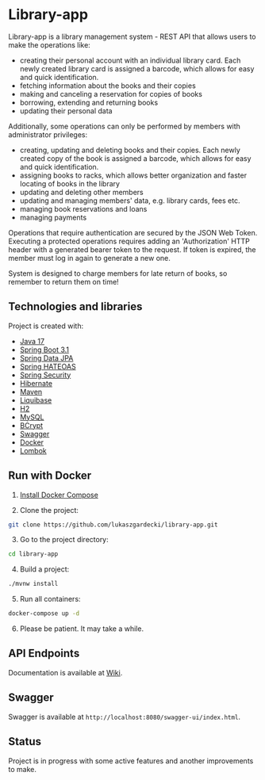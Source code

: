 # Library-app

Library-app is a library management system - REST API that allows users to make the operations like:
- creating their personal account with an individual library card. Each newly created library card is assigned a barcode, which allows for easy and quick identification.
- fetching information about the books and their copies
- making and canceling a reservation for copies of books
- borrowing, extending and returning books
- updating their personal data

Additionally, some operations can only be performed by members with administrator privileges:
- creating, updating and deleting books and their copies. Each newly created copy of the book is assigned a barcode, which allows for easy and quick identification.
- assigning books to racks, which allows better organization and faster locating of books in the library
- updating and deleting other members
- updating and managing members' data, e.g. library cards, fees etc.
- managing book reservations and loans
- managing payments

Operations that require authentication are secured by the JSON Web Token. Executing a protected operations requires adding an 'Authorization' HTTP header with a generated bearer token to the request. If token is expired, the member must log in again to generate a new one.

System is designed to charge members for late return of books, so remember to return them on time!

## Technologies and libraries
Project is created with:
- [Java 17](https://www.oracle.com/java/technologies/javase/jdk19-archive-downloads.html)
- [Spring Boot 3.1](https://spring.io/projects/spring-boot)
- [Spring Data JPA](https://docs.spring.io/spring-data/jpa/docs/current/reference/html/)
- [Spring HATEOAS](https://docs.spring.io/spring-hateoas/docs/current/reference/html/)
- [Spring Security](https://spring.io/projects/spring-security)
- [Hibernate](https://hibernate.org/)
- [Maven](https://maven.apache.org/)
- [Liquibase](https://www.liquibase.org/)
- [H2](https://www.h2database.com/html/main.html)
- [MySQL](https://www.mysql.com/)
- [BCrypt](https://en.wikipedia.org/wiki/Bcrypt)
- [Swagger](https://swagger.io/specification/)
- [Docker](https://www.docker.com/)
- [Lombok](https://projectlombok.org/)

## Run with Docker
1. [Install Docker Compose](https://docs.docker.com/compose/install/)

2. Clone the project:
```bash
git clone https://github.com/lukaszgardecki/library-app.git
```
3. Go to the project directory:
```bash
cd library-app
```
4. Build a project:
```bash
./mvnw install
```
5. Run all containers:
```bash
docker-compose up -d
```
6. Please be patient. It may take a while.

## API Endpoints
Documentation is available at [Wiki](https://github.com/lukaszgardecki/library-app/wiki).

## Swagger
Swagger is available at `http://localhost:8080/swagger-ui/index.html`.


## Status
Project is in progress with some active features and another improvements to make.
 